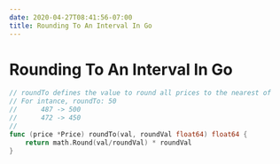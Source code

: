 ```yaml
---
date: 2020-04-27T08:41:56-07:00
title: Rounding To An Interval In Go
---
```


# Rounding To An Interval In Go

```go
// roundTo defines the value to round all prices to the nearest of
// For intance, roundTo: 50
//		487 -> 500
//		472 -> 450
//
func (price *Price) roundTo(val, roundVal float64) float64 {
	return math.Round(val/roundVal) * roundVal
}
```
